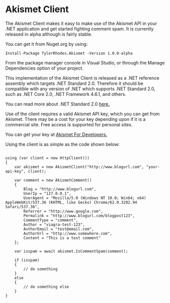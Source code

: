 # Akismet Client
The Akismet Client makes it easy to make use of the Akismet API in your .NET application and get started fighting comment spam.  It is currently released in alpha although is fairly stable.

You can get it from Nuget.org by using:

```
Install-Package TylerRhodes.Akismet -Version 1.0.0-alpha
```
From the package manager console in Visual Studio, or through the Manage Dependencies option of your project.

This implementation of the Akismet Client is released as a .NET reference assembly which targets .NET Standard 2.0.  Therefore it should be compatible with any version of .NET which supports .NET Standard 2.0, such as .NET Core 2.0, .NET Framework 4.6.1, and others.

You can read more about .NET Standard 2.0 [here.](https://blogs.msdn.microsoft.com/dotnet/2017/08/14/announcing-net-standard-2-0/)

Use of the client requires a valid Akismet API key, which you can get from Akismet.  There may be a cost for your key depending upon if it is a commercial site.  Free access is supported for personal sites.

You can get your key at [Akismet For Developers.](https://akismet.com/development/)

Using the client is as simple as the code shown below:

```

using (var client = new HttpClient())
{
    var akismet = new AkismetClient("http://www.blogurl.com", "your-api-key", client);
    
    var comment = new AkismetComment()
    {
        Blog = "http://www.blogurl.com",
        UserIp = "127.0.0.1",
        UserAgent = "Mozilla/5.0 (Windows NT 10.0; Win64; x64) AppleWebKit/537.36 (KHTML, like Gecko) Chrome/62.0.3202.94 Safari/537.36",
        Referrer = "http://www.google.com",
        Permalink = "http://www.blogurl.com/blogpost123",
        CommentType = "comment",
        Author = "viagra-test-123",
        AuthorEmail = "test@email.com",
        AuthorUrl = "http://www.somewhere.com",
        Content = "This is a test comment"
    };
    
    var isspam = await akismet.IsCommentSpam(comment);
    
    if (isspam)
    {
        // do something
    }
    else
    {
        // do something else
    }
}
```

